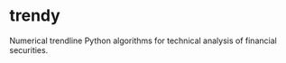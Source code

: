 trendy
======

Numerical trendline Python algorithms for technical analysis of financial securities.
